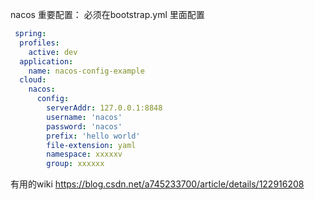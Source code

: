 nacos 重要配置： 必须在bootstrap.yml 里面配置

``` yml
 spring:
  profiles:
    active: dev
  application:
    name: nacos-config-example
  cloud:
    nacos:
      config:
        serverAddr: 127.0.0.1:8848
        username: 'nacos'
        password: 'nacos'
        prefix: 'hello world'
        file-extension: yaml
        namespace: xxxxxv
        group: xxxxxx   
```

有用的wiki
https://blog.csdn.net/a745233700/article/details/122916208